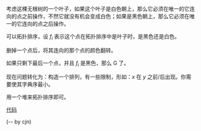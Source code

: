 考虑这棵无根树的一个叶子，如果这个叶子是白色朝上，那么它必须在唯一的它连向的点之前操作，不然它就没有机会变成白色；如果是黑色朝上，那么它必须在唯一的它连向的点之后操作。

可以拓扑排序，设 $f_i$ 表示这个点在拓扑排序中是叶子时，是黑色还是白色。

删掉一个点后，将其连向的那个点的颜色翻转。

如果只剩下最后一个点，并且 $f_i$ 是黑色，那么 G 了。

现在问题转化为：构造一个排列，有一些限制，形如：$x$ 在 $y$ 之前/后出现。你需要使其字典序最小。

用一个堆来拓扑排序即可。

[代码](https://atcoder.jp/contests/arc143/submissions/35719422)

(-- by cjn)
